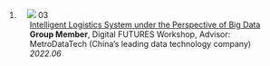 
<div class="publications">
<ol class="bibliography">



<li>
<div class="pub-row">

  <div class="col-sm-3 abbr" style="position: relative;padding-right: 15px;padding-left: 15px;">
    <img src="assets/img/nips2023.png" class="teaser img-fluid z-depth-1">
    <abbr class="badge">03</abbr>
  </div>

  <div class="col-sm-9" style="position: relative;padding-right: 15px;padding-left: 20px;">
    <div class="title"><a href="https://doi.org/10.3390/land12071339">Intelligent Logistics System under the Perspective of Big Data</a></div>
    <div class="author"><strong>Group Member</strong>, Digital FUTURES Workshop, Advisor: MetroDataTech (China’s leading data technology company)</div>
    <div class="periodical"><em>2022.06</em></div>
  </div>
</div>
</li>  

</ol>
</div>
